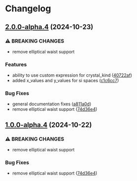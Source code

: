 # Changelog

## [2.0.0-alpha.4](https://github.com/spdcalc/spdcalc-py/compare/v1.0.0-alpha.4...v2.0.0-alpha.4) (2024-10-23)


### ⚠ BREAKING CHANGES

* remove elliptical waist support

### Features

* ability to use custom expression for crystal_kind ([40722af](https://github.com/spdcalc/spdcalc-py/commit/40722afdbb1f8c305c353ac4a16ff1632640fd62))
* added x_values and y_values for si spaces ([c1c6cc7](https://github.com/spdcalc/spdcalc-py/commit/c1c6cc7eef46d715ceba7e533c33a4ff35f95724))


### Bug Fixes

* general documentation fixes ([a811a0d](https://github.com/spdcalc/spdcalc-py/commit/a811a0d2bbb5e9bf0e3482391d92a26c671cca91))
* remove elliptical waist support ([74d36e4](https://github.com/spdcalc/spdcalc-py/commit/74d36e46ecb0175f785751d6d6dbadc06f1933b9))

## [1.0.0-alpha.4](https://github.com/spdcalc/spdcalc-py/compare/0.1.0-alpha.4...v1.0.0-alpha.4) (2024-10-22)


### ⚠ BREAKING CHANGES

* remove elliptical waist support

### Bug Fixes

* remove elliptical waist support ([74d36e4](https://github.com/spdcalc/spdcalc-py/commit/74d36e46ecb0175f785751d6d6dbadc06f1933b9))
